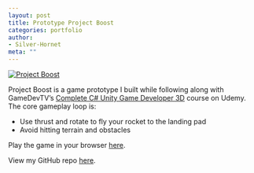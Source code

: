 ```yaml
---
layout: post
title: Prototype Project Boost
categories: portfolio
author:
- Silver-Hornet
meta: ""
---
```


[![Project Boost]({{site.url}}/project-boost.png)](https://play.unity.com/mg/other/gamedevtv-s-project-boost)

Project Boost is a game prototype I built while following along with GameDevTV’s [Complete C# Unity Game Developer 3D](https://www.udemy.com/course/unitycourse2/) course on Udemy. The core gameplay loop is:

- Use thrust and rotate to fly your rocket to the landing pad
- Avoid hitting terrain and obstacles

Play the game in your browser [here](https://play.unity.com/mg/other/gamedevtv-s-project-boost).

View my GitHub repo [here](https://github.com/silver-hornet/gamedevtv-project-boost).